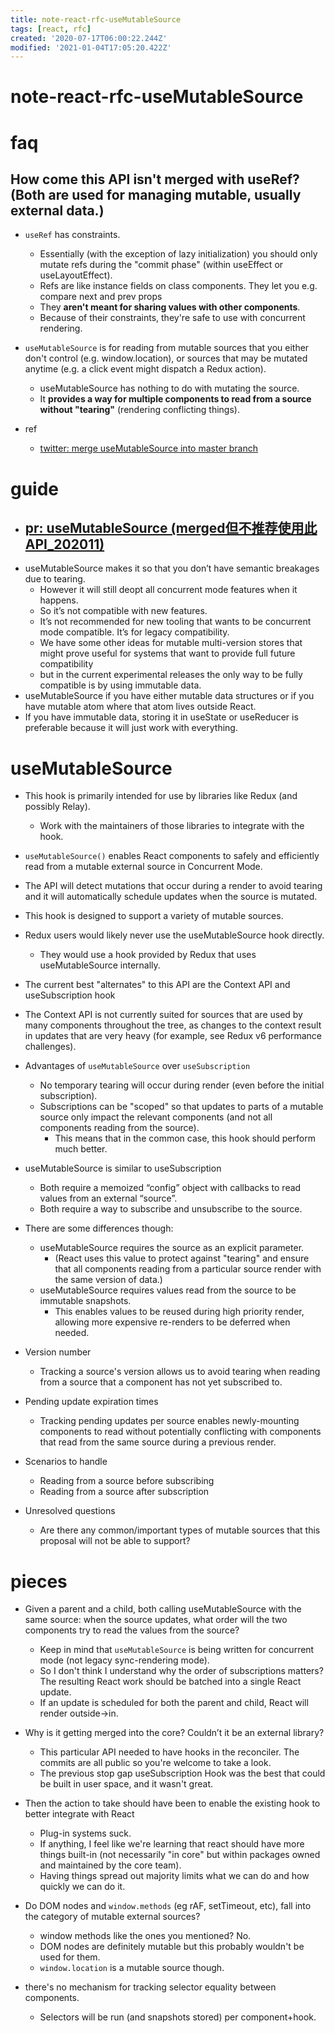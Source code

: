 ```yaml
---
title: note-react-rfc-useMutableSource
tags: [react, rfc]
created: '2020-07-17T06:00:22.244Z'
modified: '2021-01-04T17:05:20.422Z'
---
```


# note-react-rfc-useMutableSource

# faq 

## How come this API isn't merged with useRef? (Both are used for  managing mutable, usually external data.)

- `useRef` has constraints. 
  - Essentially (with the exception of lazy initialization) you should only mutate refs during the "commit phase" (within useEffect or useLayoutEffect).
  - Refs are like instance fields on class components. They let you e.g. compare next and prev props
  - They **aren't meant for sharing values with other components**.
  - Because of their constraints, they're safe to use with concurrent rendering.

- `useMutableSource` is for reading from mutable sources that you either don't control (e.g. window.location), or sources that may be mutated anytime (e.g. a click event might dispatch a Redux action).
  - useMutableSource has nothing to do with mutating the source. 
  - It **provides a way for multiple components to read from a source without "tearing"** (rendering conflicting things).
- ref
  - [twitter: merge useMutableSource into master branch](https://twitter.com/brian_d_vaughn/status/1237829231628828672)
# guide
- ## [pr: useMutableSource (merged但不推荐使用此API_202011)](https://github.com/reactjs/rfcs/pull/147)
- useMutableSource makes it so that you don’t have semantic breakages due to tearing. 
  - However it will still deopt all concurrent mode features when it happens. 
  - So it’s not compatible with new features.
  - It’s not recommended for new tooling that wants to be concurrent mode compatible. It’s for legacy compatibility.
  - We have some other ideas for mutable multi-version stores that might prove useful for systems that want to provide full future compatibility 
  - but in the current experimental releases the only way to be fully compatible is by using immutable data.
- useMutableSource if you have either mutable data structures or if you have mutable atom where that atom lives outside React.
- If you have immutable data, storing it in useState or useReducer is preferable because it will just work with everything.
# useMutableSource
- This hook is primarily intended for use by libraries like Redux (and possibly Relay). 
  - Work with the maintainers of those libraries to integrate with the hook.

- `useMutableSource()` enables React components to safely and efficiently read from a mutable external source in Concurrent Mode. 
- The API will detect mutations that occur during a render to avoid tearing and it will automatically schedule updates when the source is mutated.
- This hook is designed to support a variety of mutable sources.
- Redux users would likely never use the useMutableSource hook directly. 
  - They would use a hook provided by Redux that uses useMutableSource internally.
- The current best "alternates" to this API are the Context API and useSubscription hook
- The Context API is not currently suited for sources that are used by many components throughout the tree, as changes to the context result in updates that are very heavy (for example, see Redux v6 performance challenges). 
- Advantages of `useMutableSource` over `useSubscription`
  - No temporary tearing will occur during render (even before the initial subscription).
  - Subscriptions can be "scoped" so that updates to parts of a mutable source only impact the relevant components (and not all components reading from the source). 
    - This means that in the common case, this hook should perform much better.
- useMutableSource is similar to useSubscription
  - Both require a memoized “config” object with callbacks to read values from an external “source”.
  - Both require a way to subscribe and unsubscribe to the source.
- There are some differences though:
  - useMutableSource requires the source as an explicit parameter. 
    - (React uses this value to protect against "tearing" and ensure that all components reading from a particular source render with the same version of data.)
  - useMutableSource requires values read from the source to be immutable snapshots. 
    - This enables values to be reused during high priority render, allowing more expensive re-renders to be deferred when needed.
- Version number
  - Tracking a source's version allows us to avoid tearing when reading from a source that a component has not yet subscribed to.
- Pending update expiration times
  - Tracking pending updates per source enables newly-mounting components to read without potentially conflicting with components that read from the same source during a previous render.
- Scenarios to handle
  - Reading from a source before subscribing
  - Reading from a source after subscription
- Unresolved questions
  - Are there any common/important types of mutable sources that this proposal will not be able to support?
# pieces
- Given a parent and a child, both calling useMutableSource with the same source: when the source updates, what order will the two components try to read the values from the source?
  - Keep in mind that `useMutableSource` is being written for concurrent mode (not legacy sync-rendering mode).
  - So I don't think I understand why the order of subscriptions matters? The resulting React work should be batched into a single React update.
  - If an update is scheduled for both the parent and child, React will render outside->in.

- Why is it getting merged into the core? Couldn’t it be an external library?
  - This particular API needed to have hooks in the reconciler. The commits are all public so you're welcome to take a look.
  - The previous stop gap useSubscription Hook was the best that could be built in user space, and it wasn't great.
- Then the action to take should have been to enable the existing hook to better integrate with React
  - Plug-in systems suck.
  - If anything, I feel like we're learning that react should have more things built-in (not necessarily "in core" but within packages owned and maintained by the core team).
  - Having things spread out majority limits what we can do and how quickly we can do it.

- Do DOM nodes and `window.methods` (eg rAF, setTimeout, etc), fall into the category of mutable external sources?
  - window methods like the ones you mentioned? No. 
  - DOM nodes are definitely mutable but this probably wouldn't be used for them.
  - `window.location` is a mutable source though.

- there's no mechanism for tracking selector equality between components. 
  - Selectors will be run (and snapshots stored) per component+hook.
